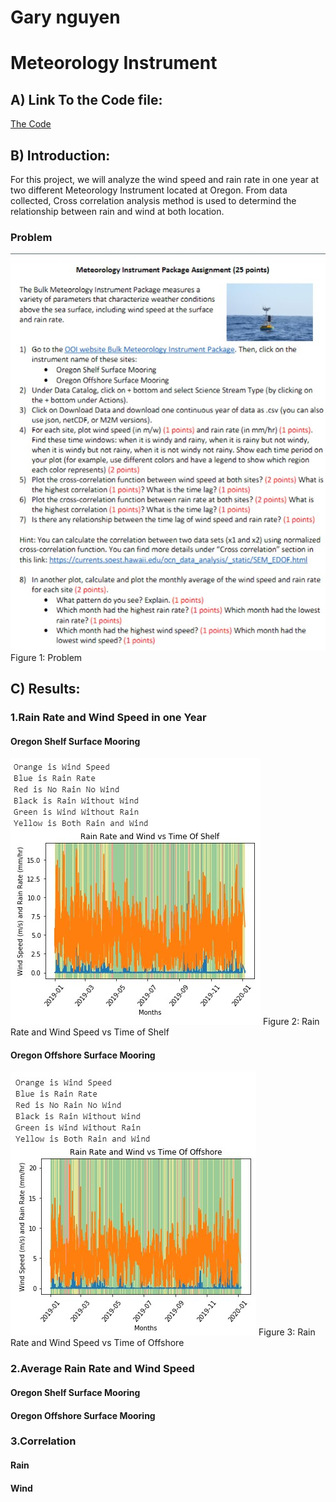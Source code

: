 # Gary nguyen
# Meteorology Instrument 
## A) Link To the Code file: 
[The Code](https://colab.research.google.com/drive/1McaI9NyAp2Y94GeeBPkANeWrEnMDGMHQ)
## B) Introduction:
For this project, we will analyze the wind speed and rain rate in one year at two different Meteorology Instrument located at Oregon. From data collected, Cross correlation analysis method is used to determind the relationship between rain and wind at both location.
### Problem
![](Project%202.jpg)
Figure 1: Problem
## C) Results:
### 1.Rain Rate and Wind Speed in one Year
#### Oregon Shelf Surface Mooring
![](Photo/RWShelf.jpg)
Figure 2: Rain Rate and Wind Speed vs Time of Shelf
#### Oregon Offshore Surface Mooring
![](Photo/RWOffshore.jpg)
Figure 3: Rain Rate and Wind Speed vs Time of Offshore
### 2.Average Rain Rate and Wind Speed
#### Oregon Shelf Surface Mooring
#### Oregon Offshore Surface Mooring
### 3.Correlation
#### Rain
#### Wind
